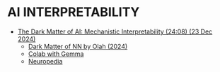 # AI INTERPRETABILITY

* [The Dark Matter of AI: Mechanistic Interpretability (24:08) (23 Dec 2024)](https://www.youtube.com/watch?v=UGO_Ehywuxc)
  * [Dark Matter of NN by Olah (2024)](https://transformer-circuits.pub/2024/july-update/index.html#dark-matter)
  * [Colab with Gemma](https://colab.research.google.com/drive/1Y68yNr5TcHr4G5RJ0QHZhKkDe55AUkVj?usp=sharing)
  * [Neuropedia](https://www.neuronpedia.org/)